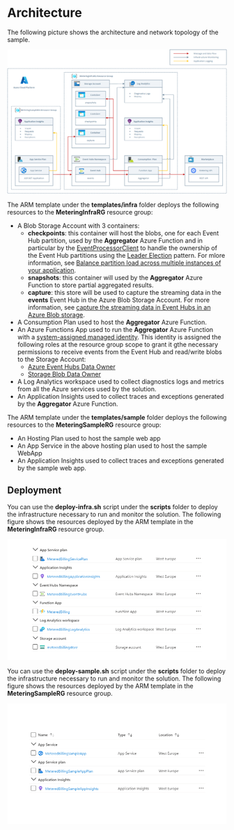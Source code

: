 # Architecture #

The following picture shows the architecture and network topology of the sample.

![Architecture](../images/infrastructure.png)

The ARM template under the **templates/infra** folder deploys the following resources to the **MeteringInfraRG** resource group:

- A Blob Storage Account with 3 containers:
  - **checkpoints**: this container will host the blobs, one for each Event Hub partition, used by the **Aggregator** Azure Function and in particular by the [EventProcessorClient](https://docs.microsoft.com/en-us/azure/event-hubs/event-hubs-dotnet-standard-getstarted-send) to handle the ownership of the Event Hub partitions using the [Leader Election](https://docs.microsoft.com/en-us/azure/architecture/patterns/leader-election) pattern. For mlore information, see [Balance partition load across multiple instances of your application](https://docs.microsoft.com/en-us/azure/event-hubs/event-processor-balance-partition-load).
  - **snapshots**: this container will used by the **Aggregator** Azure Function to store partial aggregated results.
  - **capture**: this store will be used to capture the streaming data in the **events** Event Hub in the Azure Blob Storage Account. For more information, see [capture the streaming data in Event Hubs in an Azure Blob storage](https://docs.microsoft.com/en-us/azure/event-hubs/event-hubs-capture-overview).
- A Consumption Plan used to host the **Aggregator** Azure Function.
- An Azure Functions App used to run the **Aggregator** Azure Function with a [system-assigned managed identity](https://docs.microsoft.com/en-us/azure/active-directory/managed-identities-azure-resources/overview). This identity is assigned the following roles at the resource group scope to grant it gthe necessary permissions to receive events from the Event Hub and read/write blobs to the Storage Account:
  - [Azure Event Hubs Data Owner](https://docs.microsoft.com/en-us/azure/role-based-access-control/built-in-roles#analytics)
  - [Storage Blob Data Owner](https://docs.microsoft.com/en-us/azure/role-based-access-control/built-in-roles#storage)
- A Log Analytics workspace used to collect diagnostics logs and metrics from all the Azure services used by the solution.
- An Application Insights used to collect traces and exceptions generated by the **Aggregator** Azure Function.

The ARM template under the **templates/sample** folder deploys the following resources to the **MeteringSampleRG** resource group:

- An Hosting Plan used to host the sample web app
- An App Service in the above hosting plan used to host the sample WebApp
- An Application Insights used to collect traces and exceptions generated by the sample web app.

## Deployment ##

You can use the **deploy-infra.sh** script under the **scripts** folder to deploy the infrastructure necessary to run and monitor the solution. The following figure shows the resources deployed by the ARM template in the **MeteringInfraRG** resource group.

![Resource Group](../images/infra-resource-group.png)

You can use the **deploy-sample.sh** script under the **scripts** folder to deploy the infrastructure necessary to run and monitor the solution. The following figure shows the resources deployed by the ARM template in the **MeteringSampleRG** resource group.

![Resource Group](../images/sample-resource-group.png)

